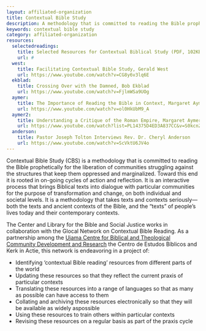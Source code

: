 ```yaml
---
layout: affiliated-organization
title: Contextual Bible Study
description: A methodology that is committed to reading the Bible prophetically for the liberation of communities struggling against the structures that keep them oppressed and marginalized.
keywords: contextual bible study
category: affiliated-organization
resources:
  selectedreadings:
    title: Selected Resources for Contextual Biblical Study (PDF, 102KB)
    url: #
  west:
    title: Facilitating Contextual Bible Study, Gerald West
    url: https://www.youtube.com/watch?v=CG8y6v3lq6E
  ekblad:
    title: Crossing Over with the Damned, Bob Ekblad
    url: https://www.youtube.com/watch?v=FjlmWSa9UOg
  aymer:
    title: The Importance of Reading the Bible in Context, Margaret Aymer
    url: https://www.youtube.com/watch?v=ol0HkUbM9_A
  aymer2:
    title: Understanding a Critique of the Roman Empire, Margaret Aymer
    url: https://www.youtube.com/watch?list=PL14375D4ED3A837CC&v=S0kcnZF4cn4
  anderson:
    title: Pastor Joseph Tolton Interviews Rev. Dr. Cheryl Anderson
    url: https://www.youtube.com/watch?v=ScVktU6JV4o
---
```

Contextual Bible Study (CBS) is a methodology that is committed to reading the Bible prophetically for the liberation of communities struggling against the structures that keep them oppressed and marginalized.  Toward this end it is rooted in on-going cycles of action and reflection.  It is an interactive process that brings Biblical texts into dialogue with particular communities for the purpose of transformation and change, on both individual and societal levels.  It is a methodology that takes texts and contexts seriously—both the texts and ancient contexts of the Bible, and the “texts” of people’s lives today and their contemporary contexts.

The Center and Library for the Bible and Social Justice works in collaboration with the Glocal Network on Contextual Bible Reading.  As a partnership among the [Ujama Centre for Biblical and Theological Community Development and Research](http://ujamaa.ukzn.ac.za/Homepage.aspx) the Centro de Estudos Bíblicos and Kerk in Actie, this network is endeavoring in a project of:

*   Identifying ‘contextual Bible reading’ resources from different parts of the world
*   Updating these resources so that they reflect the current praxis of particular contexts
*   Translating these resources into a range of languages so that as many as possible can have access to them
*   Collating and archiving these resources electronically so that they will be available as widely aspossible
*   Using these resources to train others within particular contexts
*   Revising these resources on a regular basis as part of the praxis cycle
